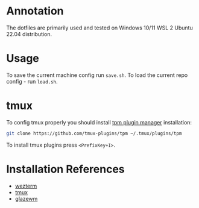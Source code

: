 # Annotation

The dotfiles are primarily used and tested on Windows 10/11 WSL 2 Ubuntu 22.04 distribution.

# Usage

To save the current machine config run `save.sh`.
To load the current repo config - run `load.sh`.

# tmux

To config tmux properly you should install
[tpm plugin manager](https://github.com/tmux-plugins/tpm) installation:

```bash
git clone https://github.com/tmux-plugins/tpm ~/.tmux/plugins/tpm
```

To install tmux plugins press `<PrefixKey+I>`.

# Installation References

- [wezterm](https://wezterm.org/installation.html)
- [tmux](https://github.com/tmux/tmux/wiki/Installing)
- [glazewm](https://github.com/glzr-io/glazewm?tab=readme-ov-file#installation)
